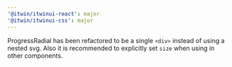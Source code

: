 ```yaml
---
'@itwin/itwinui-react': major
'@itwin/itwinui-css': major
---
```


ProgressRadial has been refactored to be a single `<div>` instead of using a nested svg. Also it is recommended to explicitly set `size` when using in other components.
